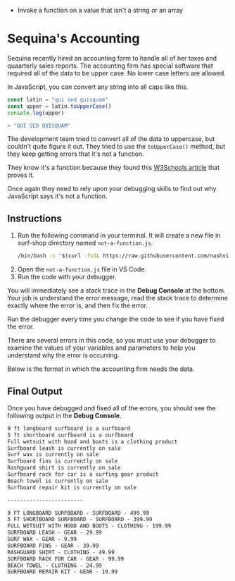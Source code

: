 * Invoke a function on a value that isn't a string or an array

# Sequina's Accounting

Sequina recently hired an accounting form to handle all of her taxes and quaarterly sales reports. The accounting firm has special software that required all of the data to be upper case. No lower case letters are allowed.

In JavaScript, you can convert any string into all caps like this.

```js
const latin = "qui sed quisquam"
const upper = latin.toUpperCase()
console.log(upper)

> "QUI SED QUISQUAM"
```

The development team tried to convert all of the data to uppercase, but couldn't quite figure it out. They tried to use the `toUpperCase()` method, but they keep getting errors that it's not a function.

They know it's a function because they found this [W3Schools article](https://www.w3schools.com/jsref/jsref_toUpperCase.asp) that proves it.


Once again they need to rely upon your debugging skills to find out why JavaScript says it's not a function.

## Instructions

1. Run the following command in your terminal. It will create a new file in surf-shop directory named `not-a-function.js`.
   ```sh
   /bin/bash -c "$(curl -fsSL https://raw.githubusercontent.com/nashville-software-school/client-side-mastery/cohort-64/book-1-queen-bee/chapters/scripts/function.sh)"
   ```
3. Open the `not-a-function.js` file in VS Code.
4. Run the code with your debugger.

You will immediately see a stack trace in the **Debug Console** at the bottom. Your job is understand the error message, read the stack trace to determine exactly where the error is, and then fix the error.

Run the debugger every time you change the code to see if you have fixed the error.

There are several errors in this code, so you must use your debugger to examine the values of your variables and parameters to help you understand why the error is occurring.

Below is the format in which the accounting firm needs the data.

## Final Output

Once you have debugged and fixed all of the errors, you should see the following output in the **Debug Console**.

```txt
9 ft longboard surfboard is a surfboard
5 ft shortboard surfboard is a surfboard
Full wetsuit with hood and boots is a clothing product
Surfboard leash is currently on sale
Surf wax is currently on sale
Surfboard fins is currently on sale
Rashguard shirt is currently on sale
Surfboard rack for car is a surfing gear product
Beach towel is currently on sale
Surfboard repair kit is currently on sale

------------------------

9 FT LONGBOARD SURFBOARD - SURFBOARD - 499.99
5 FT SHORTBOARD SURFBOARD - SURFBOARD - 399.99
FULL WETSUIT WITH HOOD AND BOOTS - CLOTHING - 199.99
SURFBOARD LEASH - GEAR - 29.99
SURF WAX - GEAR - 9.99
SURFBOARD FINS - GEAR - 39.99
RASHGUARD SHIRT - CLOTHING - 49.99
SURFBOARD RACK FOR CAR - GEAR - 99.99
BEACH TOWEL - CLOTHING - 24.99
SURFBOARD REPAIR KIT - GEAR - 19.99
```